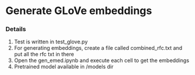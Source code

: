 # Generate GLoVe embeddings

### Details

1. Test is written in test_glove.py
2. For generating embeddings, create a file called combined_rfc.txt and put all the rfc txt in there
3. Open the gen_emed.ipynb and execute each cell to get the embeddings
4. Pretrained model available in /models dir